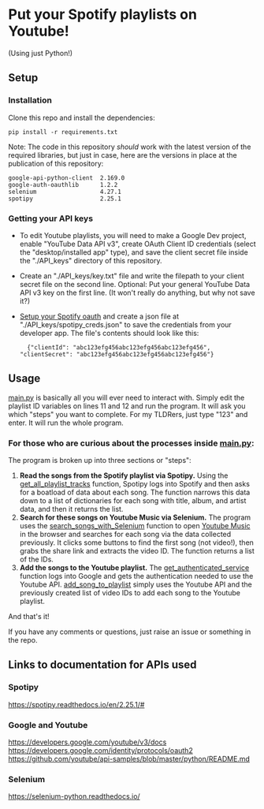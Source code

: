 # Put your Spotify playlists on Youtube!
(Using just Python!)

## Setup
### Installation
Clone this repo and install the dependencies:

    pip install -r requirements.txt

Note: The code in this repository *should* work with the latest version of the required libraries, but just in case, here are the versions in place at the publication of this repository:

    google-api-python-client  2.169.0
    google-auth-oauthlib      1.2.2
    selenium                  4.27.1
    spotipy                   2.25.1

### Getting your API keys

- To edit Youtube playlists, you will need to make a Google Dev project, enable "YouTube Data API v3", create OAuth Client ID credentials (select the "desktop/installed app" type), and save the client secret file inside the "./API_keys" directory of this repository.

- Create an "./API_keys/key.txt" file and write the filepath to your client secret file on the second line. Optional: Put your general YouTube Data API v3 key on the first line. (It won't really do anything, but why not save it?)

- [Setup your Spotify oauth](https://github.com/spotipy-dev/spotipy/blob/2.22.1/TUTORIAL.md) and create a json file at "./API_keys/spotipy_creds.json" to save the credentials from your developer app. The file's contents should look like this:

        {"clientId": "abc123efg456abc123efg456abc123efg456", "clientSecret": "abc123efg456abc123efg456abc123efg456"}

## Usage
[main.py](main.py) is basically all you will ever need to interact with. Simply edit the playlist ID variables on lines 11 and 12 and run the program. It will ask you which "steps" you want to complete. For my TLDRers, just type "123" and enter. It will run the whole program.

### For those who are curious about the processes inside [main.py](main.py):
The program is broken up into three sections or "steps":
1. **Read the songs from the Spotify playlist via Spotipy.** Using the [get_all_playlist_tracks](https://github.com/Mixel-MurP-427/YoutubeSpotifyPlaylists/blob/main/read_Spotify_playlist_via_Spotipy.py#L22) function, Spotipy logs into Spotify and then asks for a boatload of data about each song. The function narrows this data down to a list of dictionaries for each song with title, album, and artist data, and then it returns the list.
2. **Search for these songs on Youtube Music via Selenium.** The program uses the [search_songs_with_Selenium](https://github.com/Mixel-MurP-427/YoutubeSpotifyPlaylists/blob/main/Selenium_search.py#L28) function to open [Youtube Music](https://music.youtube.com/) in the browser and searches for each song via the data collected previously. It clicks some buttons to find the first song (not video!), then grabs the share link and extracts the video ID. The function returns a list of the IDs.
3. **Add the songs to the Youtube playlist.** The [get_authenticated_service](https://github.com/Mixel-MurP-427/YoutubeSpotifyPlaylists/blob/main/YoutubeAPI_things.py#L13) function logs into Google and gets the authentication needed to use the Youtube API. [add_song_to_playlist](https://github.com/Mixel-MurP-427/YoutubeSpotifyPlaylists/blob/main/YoutubeAPI_things.py#L62) simply uses the Youtube API and the previously created list of video IDs to add each song to the Youtube playlist.

And that's it!

If you have any comments or questions, just raise an issue or something in the repo.

## Links to documentation for APIs used
### Spotipy
https://spotipy.readthedocs.io/en/2.25.1/#
### Google and Youtube
https://developers.google.com/youtube/v3/docs  
https://developers.google.com/identity/protocols/oauth2  
https://github.com/youtube/api-samples/blob/master/python/README.md
### Selenium
https://selenium-python.readthedocs.io/
